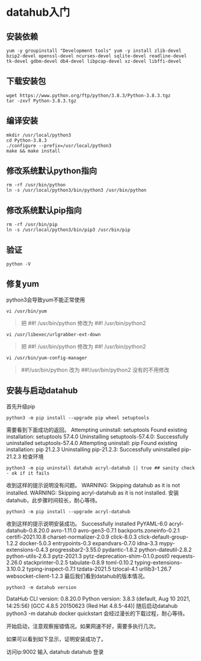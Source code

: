 # datahub入门

## 安装依赖

```shell
yum -y groupinstall "Development tools" yum -y install zlib-devel bzip2-devel openssl-devel ncurses-devel sqlite-devel readline-devel tk-devel gdbm-devel db4-devel libpcap-devel xz-devel libffi-devel
```

## 下载安装包

```shell
wget https://www.python.org/ftp/python/3.8.3/Python-3.8.3.tgz
tar -zxvf Python-3.8.3.tgz
```

## 编译安装

```shell
mkdir /usr/local/python3
cd Python-3.8.3
./configure --prefix=/usr/local/python3
make && make install
```

## 修改系统默认python指向

```shell
rm -rf /usr/bin/python
ln -s /usr/local/python3/bin/python3 /usr/bin/python
```

## 修改系统默认pip指向

```shell
rm -rf /usr/bin/pip
ln -s /usr/local/python3/bin/pip3 /usr/bin/pip
```

## 验证

```shell
python -V
```

## 修复yum

python3会导致yum不能正常使用
```shell
vi /usr/bin/yum 
```

> 把 ##! /usr/bin/python 修改为 ##! /usr/bin/python2 

```shell
vi /usr/libexec/urlgrabber-ext-down 
```

> 把 ##! /usr/bin/python 修改为 ##! /usr/bin/python2 

```shell
vi /usr/bin/yum-config-manager 
```

> ##!/usr/bin/python 改为 ##!/usr/bin/python2 没有的不用修改

## 安装与启动datahub

首先升级pip
```shell
python3 -m pip install --upgrade pip wheel setuptools
```

需要看到下面成功的返回。
Attempting uninstall: setuptools Found existing installation: setuptools 57.4.0 Uninstalling setuptools-57.4.0: Successfully uninstalled setuptools-57.4.0 Attempting uninstall: pip Found existing installation: pip 21.2.3 Uninstalling pip-21.2.3: Successfully uninstalled pip-21.2.3
检查环境

```shell
python3 -m pip uninstall datahub acryl-datahub || true ## sanity check - ok if it fails
```

收到这样的提示说明没有问题。
WARNING: Skipping datahub as it is not installed. WARNING: Skipping acryl-datahub as it is not installed.
安装datahub，此步骤时间较长，耐心等待。

```shell
python3 -m pip install --upgrade acryl-datahub
```

收到这样的提示说明安装成功。
Successfully installed PyYAML-6.0 acryl-datahub-0.8.20.0 avro-1.11.0 avro-gen3-0.7.1 backports.zoneinfo-0.2.1 certifi-2021.10.8 charset-normalizer-2.0.9 click-8.0.3 click-default-group-1.2.2 docker-5.0.3 entrypoints-0.3 expandvars-0.7.0 idna-3.3 mypy-extensions-0.4.3 progressbar2-3.55.0 pydantic-1.8.2 python-dateutil-2.8.2 python-utils-2.6.3 pytz-2021.3 pytz-deprecation-shim-0.1.0.post0 requests-2.26.0 stackprinter-0.2.5 tabulate-0.8.9 toml-0.10.2 typing-extensions-3.10.0.2 typing-inspect-0.7.1 tzdata-2021.5 tzlocal-4.1 urllib3-1.26.7 websocket-client-1.2.3
最后我们看到datahub的版本情况。

```shell
python3 -m datahub version
```

DataHub CLI version: 0.8.20.0 Python version: 3.8.3 (default, Aug 10 2021, 14:25:56) [GCC 4.8.5 20150623 (Red Hat 4.8.5-44)]
随后启动datahub
python3 -m datahub docker quickstart
会经过漫长的下载过程，耐心等待。

开始启动，注意观察报错情况。如果网速不好，需要多执行几次。

如果可以看到如下显示，证明安装成功了。

访问ip:9002 输入 datahub datahub 登录